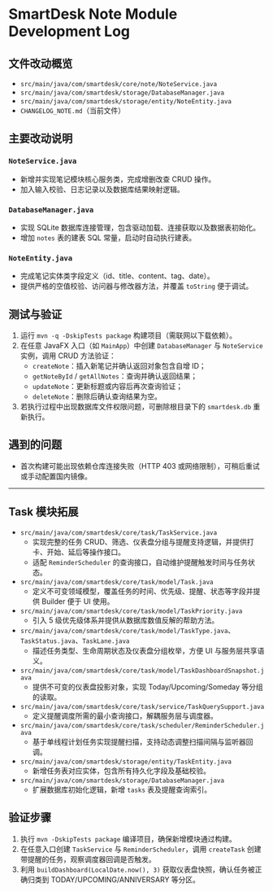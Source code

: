 # SmartDesk Note Module Development Log

## 文件改动概览
- `src/main/java/com/smartdesk/core/note/NoteService.java`
- `src/main/java/com/smartdesk/storage/DatabaseManager.java`
- `src/main/java/com/smartdesk/storage/entity/NoteEntity.java`
- `CHANGELOG_NOTE.md`（当前文件）

## 主要改动说明
### `NoteService.java`
- 新增并实现笔记模块核心服务类，完成增删改查 CRUD 操作。
- 加入输入校验、日志记录以及数据库结果映射逻辑。

### `DatabaseManager.java`
- 实现 SQLite 数据库连接管理，包含驱动加载、连接获取以及数据表初始化。
- 增加 `notes` 表的建表 SQL 常量，启动时自动执行建表。

### `NoteEntity.java`
- 完成笔记实体类字段定义（id、title、content、tag、date）。
- 提供严格的空值校验、访问器与修改器方法，并覆盖 `toString` 便于调试。

## 测试与验证
1. 运行 `mvn -q -DskipTests package` 构建项目（需联网以下载依赖）。
2. 在任意 JavaFX 入口（如 `MainApp`）中创建 `DatabaseManager` 与 `NoteService` 实例，调用 CRUD 方法验证：
   - `createNote`：插入新笔记并确认返回对象包含自增 ID；
   - `getNoteById` / `getAllNotes`：查询并确认返回结果；
   - `updateNote`：更新标题或内容后再次查询验证；
   - `deleteNote`：删除后确认查询结果为空。
3. 若执行过程中出现数据库文件权限问题，可删除根目录下的 `smartdesk.db` 重新执行。

## 遇到的问题
- 首次构建可能出现依赖仓库连接失败（HTTP 403 或网络限制），可稍后重试或手动配置国内镜像。

---

## Task 模块拓展
- `src/main/java/com/smartdesk/core/task/TaskService.java`
  - 实现完整的任务 CRUD、筛选、仪表盘分组与提醒支持逻辑，并提供打卡、开始、延后等操作接口。
  - 适配 `ReminderScheduler` 的查询接口，自动维护提醒触发时间与任务状态。
- `src/main/java/com/smartdesk/core/task/model/Task.java`
  - 定义不可变领域模型，覆盖任务的时间、优先级、提醒、状态等字段并提供 Builder 便于 UI 使用。
- `src/main/java/com/smartdesk/core/task/model/TaskPriority.java`
  - 引入 5 级优先级体系并提供从数据库数值反解的帮助方法。
- `src/main/java/com/smartdesk/core/task/model/TaskType.java`、`TaskStatus.java`、`TaskLane.java`
  - 描述任务类型、生命周期状态及仪表盘分组枚举，方便 UI 与服务层共享语义。
- `src/main/java/com/smartdesk/core/task/model/TaskDashboardSnapshot.java`
  - 提供不可变的仪表盘投影对象，实现 Today/Upcoming/Someday 等分组的读取。
- `src/main/java/com/smartdesk/core/task/service/TaskQuerySupport.java`
  - 定义提醒调度所需的最小查询接口，解耦服务层与调度器。
- `src/main/java/com/smartdesk/core/task/scheduler/ReminderScheduler.java`
  - 基于单线程计划任务实现提醒扫描，支持动态调整扫描间隔与监听器回调。
- `src/main/java/com/smartdesk/storage/entity/TaskEntity.java`
  - 新增任务表对应实体，包含所有持久化字段及基础校验。
- `src/main/java/com/smartdesk/storage/DatabaseManager.java`
  - 扩展数据库初始化逻辑，新增 `tasks` 表及提醒查询索引。

## 验证步骤
1. 执行 `mvn -DskipTests package` 编译项目，确保新增模块通过构建。
2. 在任意入口创建 `TaskService` 与 `ReminderScheduler`，调用 `createTask` 创建带提醒的任务，观察调度器回调是否触发。
3. 利用 `buildDashboard(LocalDate.now(), 3)` 获取仪表盘快照，确认任务被正确归类到 TODAY/UPCOMING/ANNIVERSARY 等分区。
